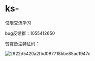 # ks-
仅限交流学习

bug反馈群：1055412650

赞赏备注特征码：

![2622d5420a2fbd087718bbe85ac1947c](https://github.com/user-attachments/assets/338e4ff3-005f-49ad-ab88-73b60daf2063)


